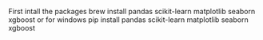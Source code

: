 First intall the packages
brew install pandas scikit-learn matplotlib seaborn xgboost
or for windows
pip install pandas scikit-learn matplotlib seaborn xgboost
